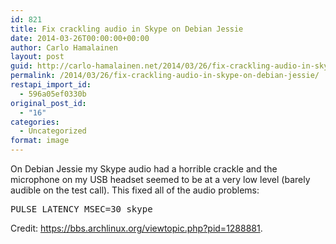 ```yaml
---
id: 821
title: Fix crackling audio in Skype on Debian Jessie
date: 2014-03-26T00:00:00+00:00
author: Carlo Hamalainen
layout: post
guid: http://carlo-hamalainen.net/2014/03/26/fix-crackling-audio-in-skype-on-debian-jessie/
permalink: /2014/03/26/fix-crackling-audio-in-skype-on-debian-jessie/
restapi_import_id:
  - 596a05ef0330b
original_post_id:
  - "16"
categories:
  - Uncategorized
format: image
---
```

On Debian Jessie my Skype audio had a horrible crackle and the microphone on my USB headset seemed to be at a very low level (barely audible on the test call). This fixed all of the audio problems: 

<pre>PULSE_LATENCY_MSEC=30 skype
</pre>

Credit: <https://bbs.archlinux.org/viewtopic.php?pid=1288881>.